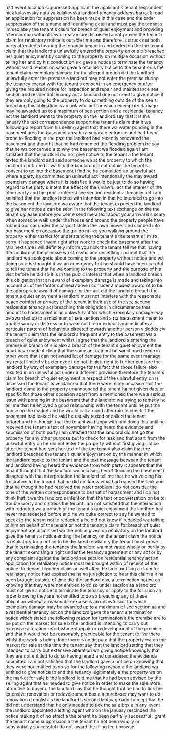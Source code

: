 nztt event location suppressed applicant the applicant s tenant respondent nick kulavovsky natalya kulakovska landlord tenancy address barrack road an application for suppression ha been made in this case and the order suppression of the s name and identifying detail and must pay the tenant s immediately the tenant s claim for breach of quiet enjoyment and providing a termination without lawful reason are dismissed a not proven the tenant s claim for retaliatory notice is outside time and therefore is struck out both party attended s hearing the tenancy began in and ended on the the tenant claim that the landlord a unlawfully entered the property on or s b breached her quiet enjoyment by coming to the property on multiple occasion without telling her and by his conduct on s c gave a notice to terminate the tenancy without valid reason on saad gave a retaliatory notice to the tenant on s the tenant claim exemplary damage for the alleged breach did the landlord unlawfully enter the premise a landlord may not enter the premise during the tenancy except with the tenant s consent in an emergency or after giving the required notice for inspection and repair and maintenance see section and residential tenancy act a landlord doe not need to give notice if they are only going to the property to do something outside of the see s breaching this obligation is an unlawful act for which exemplary damage may be awarded up to a maximum of see section and a residential tenancy act the landlord went to the property on the landlord say that it is the january the text correspondence support the tenant s claim that it wa following a report from his selling agent that there wa water ponding in the basement area the basement area ha a separate entrance and had been prone to flooding in the past the landlord had recently renovated the basement and thought that he had remedied the flooding problem he say that he wa concerned a to why the basement wa flooded again i am satisfied that the landlord did not give notice to the tenant a the tenant texted the landlord and said someone wa at the property to which the landlord confirmed it wa him the landlord did not obtain the tenant s consent to go into the basement i find he ha committed an unlawful act where a party ha committed an unlawful act intentionally the may award exemplary damage where it is satisfied it would be just to do so having regard to the party s intent the effect of the unlawful act the interest of the other party and the public interest see section residential tenancy act i am satisfied that the landlord acted with intention in that he intended to go into the basement the landlord wa aware that the tenant expected the landlord to give her notice a can be seen in the following text exchange on the the tenant s please before you come send me a text about your arrival it s scary when someone walk under the house and around the property people have robbed our car under the carport stolen the lawn mower and climbed into our basement on occasion the girl do nt like you walking around the property either thanks for understanding the tenant s the tenant s i m so sorry it happened i went right after work to check the basement after the rain next time i will definitely inform you nick the tenant tell me that having the landlord at the premise wa stressful and unsettling i accept that the landlord wa apologetic about coming to the property without notice and wa doing so a he thought it wa an emergency but he should have been careful to tell the tenant that he wa coming to the property and the purpose of his visit before he did so it is in the public interest that when a landlord breach this obligation that an award of exemplary damage is made and taking into account all of the factor outlined above i consider a modest award of to be the appropriate award of damage for this act did the landlord breach the tenant s quiet enjoyment a landlord must not interfere with the reasonable peace comfort or privacy of the tenant in their use of the see section residential tenancy act breaching this obligation in circumstance that amount to harassment is an unlawful act for which exemplary damage may be awarded up to a maximum of see section and a rta harassment mean to trouble worry or distress or to wear out tire or exhaust and indicates a particular pattern of behaviour directed towards another person v dodds civ the tenant claim that the landlord s frequent entry to the basement wa a breach of quiet enjoyment whilst i agree that the landlord s entering the premise in breach of s is also a breach of the tenant s quiet enjoyment the court have made it clear that the same act can not be sanctioned twice in other word that i can not award lot of damage for the same event manage my rental limited v baxter nzdc i do not think it right to further censure the landlord by way of exemplary damage for the fact that those failure also resulted in an unlawful act under a different provision therefore the tenant s claim for breach of quiet enjoyment in respect of the unlawful entry on is dismissed the tenant have claimed that there were many occasion that the landlord came to the property unannounced the tenant ha not given date or specific for those other occasion apart from a mentioned there wa a serious issue with ponding in the basement that the landlord wa trying to remedy he tell me that he enjoyed a good relationship with the tenant until he put the house on the market and he would call around after rain to check if the basement had leaked he said he usually texted or called the tenant beforehand he thought that the tenant wa happy with him doing this until he received the tenant s text of november having heard the evidence and submission of both party i am satisfied that the landlord did not go the property for any other purpose but to check for leak and that apart from the unlawful entry on he did not enter the property without first giving notice after the tenant had sent her text of the the tenant also claim that the landlord breached the tenant s quiet enjoyment on by the manner in which the landlord spoke to the tenant and the text message between the tenant and landlord having heard the evidence from both party it appears that the tenant thought that the landlord wa accusing her of flooding the basement i disagree with that interpretation the landlord tell me that he wa voicing his frustration to the tenant that he did not know what had caused the leak and that he thought he had resolved the water problem i do not consider the tone of the written correspondence to be that of harassment and i do not think that it wa the landlord s intention that the text or conversation on be to trouble worry and distress the tenant i am not satisfied that the interaction with redacted wa a breach of the tenant s quiet enjoyment the landlord had never met redacted before and he wa quite correct to say he wanted to speak to the tenant not to redacted a he did not know if redacted wa talking to him on behalf of the tenant or not the tenant s claim for breach of quiet enjoyment are dismissed wa the notice given on retaliatory on the landlord gave the tenant a notice ending the tenancy on the tenant claim the notice is retaliatory for a notice to be declared retaliatory the tenant must prove that in terminating the tenancy the landlord wa motivated wholly or partly by the tenant exercising a right under the tenancy agreement or any act or by any complaint against the landlord see section residential tenancy act an application for retaliatory notice must be brought within of receipt of the notice the tenant filed her claim on well after the time for filing a claim for retaliatory notice had expired the ha no jurisdiction to hear this claim a it ha been brought outside of time did the landlord give a termination notice on knowing that they were not entitled to do so under section aa a landlord must not give a notice to terminate the tenancy or apply to the for such an order knowing they are not entitled to do so breaching any of these obligation without a reasonable excuse is an unlawful act for which exemplary damage may be awarded up to a maximum of see section aa and a residential tenancy act on the landlord gave the tenant a termination notice which stated the following reason for termination a the premise are to be put on the market for sale b the landlord is intending to carry out extensive alteration refurbishment repair or redevelopment of the premise and that it would not be reasonably practicable for the tenant to live there whilst the work is being done there is no dispute that the property wa on the market for sale at this time the tenant say that the landlord stating that they intended to carry out extensive alteration wa giving notice knowingly that they are not entitled to do so having heard and considered the evidence submitted i am not satisfied that the landlord gave a notice on knowing that they were not entitled to do so for the following reason a the landlord wa entitled to give notice to end the tenancy legitimately a the property wa on the market for sale b the landlord told me that he had been advised by the selling agent that he needed to give notice in order to make the sale more attractive to buyer c the landlord say that he thought that he had to tick the extensive renovation or redevelopment box a a purchaser may want to do renovation d english is the landlord s second language and i accept that he did not understand that he only needed to tick the sale box e in any event the landlord appointed a letting agent who on the january rescinded the notice making it of no effect a the tenant ha been partially successful i grant the tenant name suppression a the tenant ha not been wholly or substantially successful i do not award the filing fee t prowse
